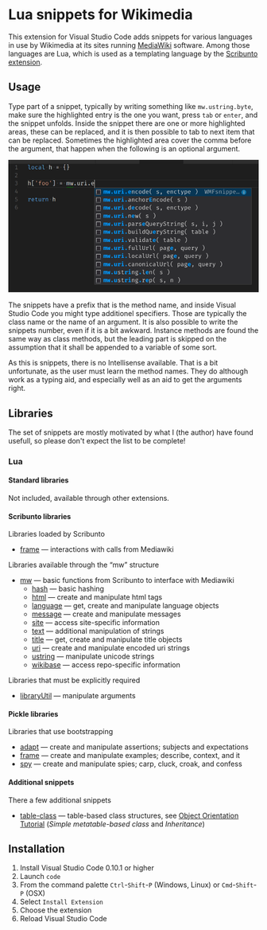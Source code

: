 # Lua snippets for Wikimedia

This extension for Visual Studio Code adds snippets for various languages in use by Wikimedia at its sites running [MediaWiki](http://www.mediawiki.org) software. Among those languages are Lua, which is used as a templating language by the [Scribunto extension](https://www.mediawiki.org/wiki/Extension:Scribunto).

## Usage

Type part of a snippet, typically by writing something like `mw.ustring.byte`, make sure the highlighted entry is the one you want, press `tab` or `enter`, and the snippet unfolds. Inside the snippet there are one or more highlighted areas, these can be replaced, and it is then possible to tab to next item that can be replaced. Sometimes the highlighted area cover the comma before the argument, that happen when the following is an optional argument.

![GitHub Logo](hits.png)

The snippets have a prefix that is the method name, and inside Visual Studio Code you might type additionel specifiers. Those are typically the class name or the name of an argument. It is also possible to write the snippets number, even if it is a bit awkward. Instance methods are found the same way as class methods, but the leading part is skipped on the assumption that it shall be appended to a variable of some sort.

As this is snippets, there is no Intellisense available. That is a bit unfortunate, as the user must learn the method names. They do although work as a typing aid, and especially well as an aid to get the arguments right.

## Libraries

The set of snippets are mostly motivated by what I (the author) have found usefull, so please don't expect the list to be complete!

### Lua

#### Standard libraries

Not included, available through other extensions.

#### Scribunto libraries

Libraries loaded by Scribunto

- [frame](src/lua/mw/frame.json) &mdash; interactions with calls from Mediawiki

Libraries available through the “mw” structure

- [mw](src/lua/mw/mw.json) &mdash; basic functions from Scribunto to interface with Mediawiki
  - [hash](src/lua/mw/hash.json) &mdash; basic hashing
  - [html](src/lua/mw/html.json) &mdash; create and manipulate html tags
  - [language](src/lua/mw/language.json) &mdash; get, create and manipulate language objects
  - [message](src/lua/mw/message.json) &mdash; create and manipulate messages
  - [site](src/lua/mw/site.json) &mdash; access site-specific information
  - [text](src/lua/mw/text.json) &mdash; additional manipulation of strings
  - [title](src/lua/mw/title.json) &mdash; get, create and manipulate title objects
  - [uri](src/lua/mw/uri.json) &mdash; create and manipulate encoded uri strings
  - [ustring](src/lua/mw/ustring.json) &mdash; manipulate unicode strings
  - [wikibase](src/lua/mw/wikibase.json) &mdash; access repo-specific information

Libraries that must be explicitly required

- [libraryUtil](src/lua/libraryUtil.json) &mdash; manipulate arguments

#### Pickle libraries

Libraries that use bootstrapping

- [adapt](src/lua/pickle/frame.json) &mdash; create and manipulate assertions; subjects and expectations
- [frame](src/lua/pickle/frame.json) &mdash; create and manipulate examples; describe, context, and it
- [spy](src/lua/pickle/frame.json) &mdash; create and manipulate spies; carp, cluck, croak, and confess

#### Additional snippets

There a few additional snippets

- [table-class](src/lua/class.json) &mdash; table-based class structures, see [Object Orientation Tutorial](http://lua-users.org/wiki/ObjectOrientationTutorial) (*Simple metatable-based class* and *Inheritance*)

## Installation

1. Install Visual Studio Code 0.10.1 or higher
1. Launch `code`
1. From the command palette `Ctrl`-`Shift`-`P` (Windows, Linux) or `Cmd`-`Shift`-`P` (OSX)
1. Select `Install Extension`
1. Choose the extension
1. Reload Visual Studio Code

